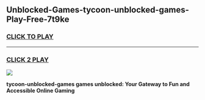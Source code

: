 
## Unblocked-Games-tycoon-unblocked-games-Play-Free-7t9ke
<h3>
<a href="https://premium76.site?title=tycoon-unblocked-games&ref=21A">CLICK TO PLAY</a></h3>
<hr>

<h3>
<a href="https://premium76.site?title=tycoon-unblocked-games&ref=21A">CLICK 2 PLAY</a>
  
</h3>

<a href="https://premium76.site?title=tycoon-unblocked-games&ref=21A"><img src="https://clearcache.store/games.png"></a>


**tycoon-unblocked-games games unblocked: Your Gateway to Fun and Accessible Online Gaming**
